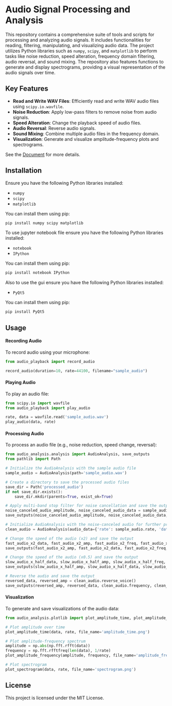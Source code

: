 # Audio Signal Processing and Analysis

This repository contains a comprehensive suite of tools and scripts for processing and analyzing audio signals. It includes functionalities for reading, filtering, manipulating, and visualizing audio data. The project utilizes Python libraries such as `numpy`, `scipy`, and `matplotlib` to perform tasks like noise reduction, speed alteration, frequency domain filtering, audio reversal, and sound mixing. The repository also features functions to generate and display spectrograms, providing a visual representation of the audio signals over time.

## Key Features

- **Read and Write WAV Files**: Efficiently read and write WAV audio files using `scipy.io.wavfile`.
- **Noise Reduction**: Apply low-pass filters to remove noise from audio signals.
- **Speed Alteration**: Change the playback speed of audio files.
- **Audio Reversal**: Reverse audio signals.
- **Sound Mixing**: Combine multiple audio files in the frequency domain.
- **Visualization**: Generate and visualize amplitude-frequency plots and spectrograms.

See the [Document](notebook/project_doc.md) for more details.

## Installation

Ensure you have the following Python libraries installed:
- `numpy`
- `scipy`
- `matplotlib`

You can install them using pip:
```bash
pip install numpy scipy matplotlib
```
To use jupyter notebook file ensure you have the following Python libraries installed:
- `notebook`
- `IPython`

You can install them using pip:
```bash
pip install notebook IPython
```
Also to use the gui ensure you have the following Python libraries installed:
- `PyQt5`

You can install them using pip:
```bash
pip install PyQt5
```
## Usage
#### Recording Audio

To record audio using your microphone:

```python
from audio_playback import record_audio

record_audio(duration=10, rate=44100, filename="sample_audio")
```
#### Playing Audio

To play an audio file:

```python
from scipy.io import wavfile
from audio_playback import play_audio

rate, data = wavfile.read('sample_audio.wav')
play_audio(data, rate)
```
#### Processing Audio

To process an audio file (e.g., noise reduction, speed change, reversal):

```python
from audio_analysis.analysis import AudioAnalysis, save_outputs
from pathlib import Path

# Initialize the AudioAnalysis with the sample audio file
sample_audio = AudioAnalysis(path='sample_audio.wav')

# Create a directory to save the processed audio files
save_dir = Path('processed_audio')
if not save_dir.exists():
    save_dir.mkdir(parents=True, exist_ok=True)

# Apply multi-band stop filter for noise cancellation and save the output
noise_canceled_audio_amplitude, noise_canceled_audio_data = sample_audio.multi_band_stop_filter([1000, 5000, 7000], [14, 14, 14])
save_outputs(noise_canceled_audio_amplitude, noise_canceled_audio_data, sample_audio.frequency, sample_audio.rate, file_dir_name=save_dir / 'clean_audio')

# Initialize AudioAnalysis with the noise-canceled audio for further processing
clean_audio = AudioAnalysis(audio_data={'rate': sample_audio.rate, 'data': noise_canceled_audio_data, 'amplitude': noise_canceled_audio_amplitude, 'frequency': sample_audio.frequency})

# Change the speed of the audio (x2) and save the output
fast_audio_x2_data, fast_audio_x2_amp, fast_audio_x2_freq, fast_audio_x2_rate = clean_audio.change_speed(2)
save_outputs(fast_audio_x2_amp, fast_audio_x2_data, fast_audio_x2_freq, clean_audio.rate, file_dir_name=save_dir / 'fast_audio_x2')

# Change the speed of the audio (x0.5) and save the output
slow_audio_x_half_data, slow_audio_x_half_amp, slow_audio_x_half_freq, slow_audio_x_half_rate = clean_audio.change_speed(0.5)
save_outputs(slow_audio_x_half_amp, slow_audio_x_half_data, slow_audio_x_half_freq, clean_audio.rate, file_dir_name=save_dir / 'slow_audio_x_half')

# Reverse the audio and save the output
reversed_data, reversed_amp = clean_audio.reverse_voice()
save_outputs(reversed_amp, reversed_data, clean_audio.frequency, clean_audio.rate, file_dir_name=save_dir / 'reversed_audio')
```

#### Visualization

To generate and save visualizations of the audio data:

```python
from audio_analysis.plotlib import plot_amplitude_time, plot_amplitude_frequency, plot_spectrogram

# Plot amplitude over time
plot_amplitude_time(data, rate, file_name='amplitude_time.png')

# Plot amplitude-frequency spectrum
amplitude = np.abs(np.fft.rfft(data))
frequency = np.fft.rfftfreq(len(data), 1/rate)
plot_amplitude_frequency(amplitude, frequency, file_name='amplitude_frequency.png')

# Plot spectrogram
plot_spectrogram(data, rate, file_name='spectrogram.png')
```
## License

This project is licensed under the MIT License.
